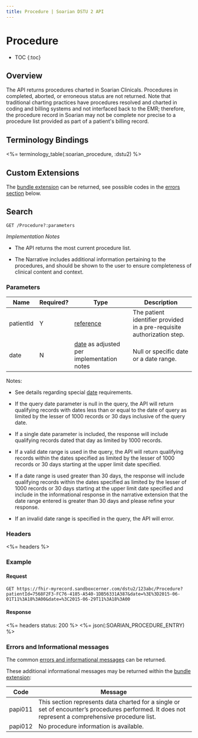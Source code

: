 ```yaml
---
title: Procedure | Soarian DSTU 2 API
---
```

 
# Procedure

* TOC
{:toc}

## Overview

The API returns procedures charted in Soarian Clinicals. Procedures in completed, aborted, or erroneous status are not returned. Note that traditional charting practices have procedures resolved and charted in coding and billing systems and not interfaced back to the EMR; therefore, the procedure record in Soarian may not be complete nor precise to a procedure list provided as part of a patient's billing record.  

## Terminology Bindings

<%= terminology_table(:soarian_procedure, :dstu2) %>

## Custom Extensions

The [bundle extension] can be returned, see possible codes in the [errors section] below.

## Search

    GET /Procedure?:parameters
    
_Implementation Notes_

* The API returns the most current procedure list.

* The Narrative includes additional information pertaining to the procedures, and should be shown to the user to ensure completeness of clinical content and context.


### Parameters

|Name |Required? | Type | Description
| --- | --- | --- | --- |
| patientId | Y | [reference](http://hl7.org/fhir/DSTU2/search.html#reference) | The patient identifier provided in a pre-requisite authorization step. |
| date | N | [date](http://hl7.org/fhir/DSTU2/search.html#date) as adjusted per implementation notes | Null or specific date or a date range. |

Notes:

* See details regarding special [date](../../#special-information-regarding-date-parameters) requirements.

* If the query date parameter is null in the query, the API will return qualifying records with dates less than or equal to the date of query as limited by the lesser of 1000 records or 30 days inclusive of the query date.  

* If a single date parameter is included, the response will include qualifying records dated that day as limited by 1000 records. 
 
* If a valid date range is used in the query, the API will return qualifying records within the dates specified as limited by the lesser of 1000 records or 30 days starting at the upper limit date specified.

* If a date range is used greater than 30 days, the response will include qualifying records within the dates specified as limited by the lesser of 1000 records or 30 days starting at the upper limit date specified and include in the informational response in the narrative extension that the date range entered is greater than 30 days and please refine your response.

* If an invalid date range is specified in the query, the API will error.

### Headers 

<%= headers %>

### Example

#### Request 

    GET https://fhir-myrecord.sandboxcerner.com/dstu2/123abc/Procedure?patientId=7568F2F3-FC76-4185-A540-1DB56331A387&date=%3E%3D2015-06-01T11%3A18%3A00&date=%3C2015-06-29T11%3A18%3A00
 
#### Response

<%= headers status: 200 %>
<%= json(:SOARIAN_PROCEDURE_ENTRY) %>

### Errors and Informational messages
The common [errors and informational messages](../../common-errors) can be returned.

These additional informational messages may be returned within the [bundle extension]:

| Code | Message |
| --- | --- |
| papi011 | This section represents data charted for a single or set of encounter’s procedures performed. It does not represent a comprehensive procedure list.|
| papi012 | No procedure information is available.|

[bundle extension]: ../../#bundle-message-extension
[errors section]: #errors-and-informational-messages